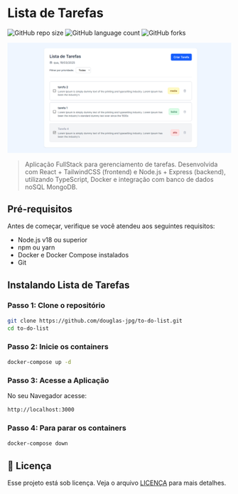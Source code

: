 # Lista de Tarefas

![GitHub repo size](https://img.shields.io/github/repo-size/douglas-jpg/to-do-list?style=for-the-badge)
![GitHub language count](https://img.shields.io/github/languages/count/douglas-jpg/to-do-list?style=for-the-badge)
![GitHub forks](https://img.shields.io/github/forks/douglas-jpg/to-do-list?style=for-the-badge)

<img src="/frontend/public/imagem.png" alt="Imagem do Site">

> Aplicação FullStack para gerenciamento de tarefas. Desenvolvida com React + TailwindCSS (frontend) e Node.js + Express (backend), utilizando TypeScript, Docker e integração com banco de dados noSQL MongoDB.

## Pré-requisitos

Antes de começar, verifique se você atendeu aos seguintes requisitos:

-   Node.js v18 ou superior
-   npm ou yarn
-   Docker e Docker Compose instalados
-   Git

## Instalando Lista de Tarefas

### Passo 1: Clone o repositório

```bash
git clone https://github.com/douglas-jpg/to-do-list.git
cd to-do-list
```

### Passo 2: Inicie os containers

```bash
docker-compose up -d
```

### Passo 3: Acesse a Aplicação
No seu Navegador acesse:
```bash
http://localhost:3000
```

### Passo 4: Para parar os containers

```bash
docker-compose down
```

## 📝 Licença

Esse projeto está sob licença. Veja o arquivo [LICENÇA](LICENSE) para mais detalhes.
